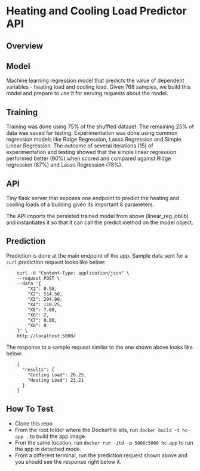 # Heating and Cooling Load Predictor API

## Overview

## Model

Machine learning regression model that predicts the value of dependent variables - heating load and cooling load. Given 768 samples, we build this model and prepare to use it for serving requests about the model.



## Training

Training was done using 75% of the shuffled dataset. The remaining 25% of data was saved for testing. Experimentation was done using common regression models like Ridge Regression, Lasso Regression and Simple Linear Regression. The outcome of several iterations (15) of experimentation and testing showed that the simple linear regression performed better (90%) when scored and compared against Ridge regression (87%) and Lasso Regression (78%).

## API

Tiny flask server that exposes one endpoint to predict the heating and cooling loads of a building given its important 8 parameters.

The API imports the persisted trained model from above (linear_reg.joblib) and instantiates it so that it can call the predict method on the model object.

## Prediction

Prediction is done at the main endpoint of the app. 
Sample data sent for a `curl` prediction request looks like below:

```
    curl -H "Content-Type: application/json" \
    --request POST \
    --data '{
        "X1": 0.98,
        "X2": 514.50,
        "X3": 294.00,
        "X4": 110.25,
        "X5": 7.00,
        "X6": 2,
        "X7": 0.00,
        "X8": 0
    }' \
    http://localhost:5000/
```

The response to a sample request similar to the one shown above looks like below:

```
    {
      "results": {
        "Cooling Load": 26.25,
        "Heating Load": 23.21
      }
    }

```


## How To Test
  
  - Clone this repo
  - From the root folder where the Dockerfile sits, run `docker build -t hc-app .` to build the app image.
  - Fron the same location, run `docker run -itd -p 5000:5000 hc-app` to run the app in detached mode.
  - From a different terminal, run the prediction request shown above and you should see the response right below it.

